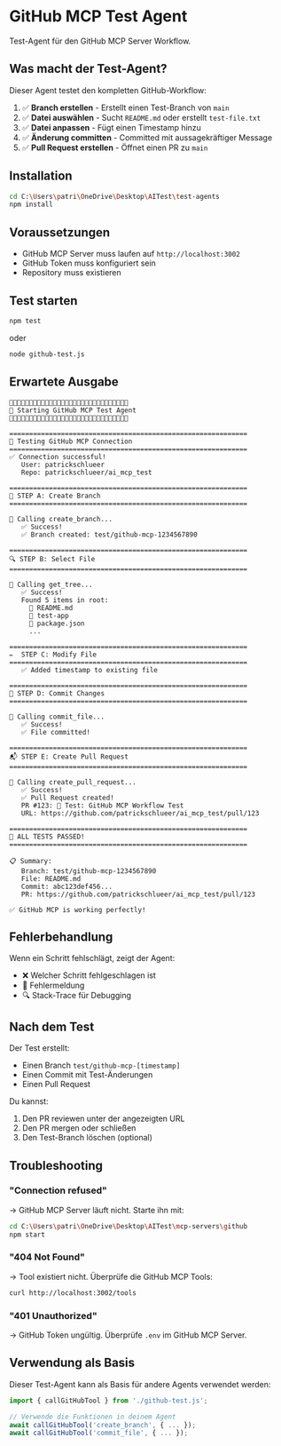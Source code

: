 # GitHub MCP Test Agent

Test-Agent für den GitHub MCP Server Workflow.

## Was macht der Test-Agent?

Dieser Agent testet den kompletten GitHub-Workflow:

1. ✅ **Branch erstellen** - Erstellt einen Test-Branch von `main`
2. ✅ **Datei auswählen** - Sucht `README.md` oder erstellt `test-file.txt`
3. ✅ **Datei anpassen** - Fügt einen Timestamp hinzu
4. ✅ **Änderung committen** - Committed mit aussagekräftiger Message
5. ✅ **Pull Request erstellen** - Öffnet einen PR zu `main`

## Installation

```bash
cd C:\Users\patri\OneDrive\Desktop\AITest\test-agents
npm install
```

## Voraussetzungen

- GitHub MCP Server muss laufen auf `http://localhost:3002`
- GitHub Token muss konfiguriert sein
- Repository muss existieren

## Test starten

```bash
npm test
```

oder

```bash
node github-test.js
```

## Erwartete Ausgabe

```
🧪🧪🧪🧪🧪🧪🧪🧪🧪🧪🧪🧪🧪🧪🧪🧪🧪🧪🧪🧪🧪🧪🧪🧪🧪🧪🧪🧪🧪🧪
🚀 Starting GitHub MCP Test Agent
🧪🧪🧪🧪🧪🧪🧪🧪🧪🧪🧪🧪🧪🧪🧪🧪🧪🧪🧪🧪🧪🧪🧪🧪🧪🧪🧪🧪🧪🧪

============================================================
🧪 Testing GitHub MCP Connection
============================================================
✅ Connection successful!
   User: patrickschlueer
   Repo: patrickschlueer/ai_mcp_test

============================================================
📝 STEP A: Create Branch
============================================================

🔧 Calling create_branch...
   ✅ Success!
   ✅ Branch created: test/github-mcp-1234567890

============================================================
🔍 STEP B: Select File
============================================================

🔧 Calling get_tree...
   ✅ Success!
   Found 5 items in root:
     📄 README.md
     📁 test-app
     📄 package.json
     ...

============================================================
✏️  STEP C: Modify File
============================================================
   ✅ Added timestamp to existing file

============================================================
💾 STEP D: Commit Changes
============================================================

🔧 Calling commit_file...
   ✅ Success!
   ✅ File committed!

============================================================
📬 STEP E: Create Pull Request
============================================================

🔧 Calling create_pull_request...
   ✅ Success!
   ✅ Pull Request created!
   PR #123: 🧪 Test: GitHub MCP Workflow Test
   URL: https://github.com/patrickschlueer/ai_mcp_test/pull/123

============================================================
🎉 ALL TESTS PASSED!
============================================================

📋 Summary:
   Branch: test/github-mcp-1234567890
   File: README.md
   Commit: abc123def456...
   PR: https://github.com/patrickschlueer/ai_mcp_test/pull/123

✅ GitHub MCP is working perfectly!
```

## Fehlerbehandlung

Wenn ein Schritt fehlschlägt, zeigt der Agent:
- ❌ Welcher Schritt fehlgeschlagen ist
- 📝 Fehlermeldung
- 🔍 Stack-Trace für Debugging

## Nach dem Test

Der Test erstellt:
- Einen Branch `test/github-mcp-[timestamp]`
- Einen Commit mit Test-Änderungen
- Einen Pull Request

Du kannst:
1. Den PR reviewen unter der angezeigten URL
2. Den PR mergen oder schließen
3. Den Test-Branch löschen (optional)

## Troubleshooting

### "Connection refused"
→ GitHub MCP Server läuft nicht. Starte ihn mit:
```bash
cd C:\Users\patri\OneDrive\Desktop\AITest\mcp-servers\github
npm start
```

### "404 Not Found"
→ Tool existiert nicht. Überprüfe die GitHub MCP Tools:
```bash
curl http://localhost:3002/tools
```

### "401 Unauthorized"
→ GitHub Token ungültig. Überprüfe `.env` im GitHub MCP Server.

## Verwendung als Basis

Dieser Test-Agent kann als Basis für andere Agents verwendet werden:

```javascript
import { callGitHubTool } from './github-test.js';

// Verwende die Funktionen in deinem Agent
await callGitHubTool('create_branch', { ... });
await callGitHubTool('commit_file', { ... });
```
